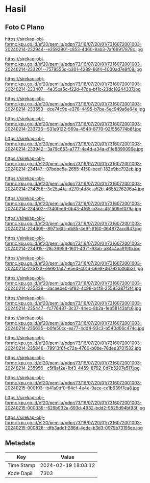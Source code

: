# Hasil

## Foto C Plano

https://sirekap-obj-formc.kpu.go.id/ef20/pemilu/pdpr/73/16/07/20/01/7316072001003-20240214-232944--e3592801-c853-4d60-9ab3-7af69917878c.jpg

https://sirekap-obj-formc.kpu.go.id/ef20/pemilu/pdpr/73/16/07/20/01/7316072001003-20240214-233201--7579555c-b301-4289-86f4-4000ad7e9f09.jpg

https://sirekap-obj-formc.kpu.go.id/ef20/pemilu/pdpr/73/16/07/20/01/7316072001003-20240214-233407--4e35ca5c-f22d-47de-bf1c-23dc18244337.jpg

https://sirekap-obj-formc.kpu.go.id/ef20/pemilu/pdpr/73/16/07/20/01/7316072001003-20240214-233553--dce74c9b-e376-4495-b7be-5ec949a6e64e.jpg

https://sirekap-obj-formc.kpu.go.id/ef20/pemilu/pdpr/73/16/07/20/01/7316072001003-20240214-233736--531e9122-569a-4548-8770-92f556774b8f.jpg

https://sirekap-obj-formc.kpu.go.id/ef20/pemilu/pdpr/73/16/07/20/01/7316072001003-20240214-233942--3a79c653-a777-4a4d-a34a-d1fe8890096e.jpg

https://sirekap-obj-formc.kpu.go.id/ef20/pemilu/pdpr/73/16/07/20/01/7316072001003-20240214-234147--07bdbe5a-2655-4150-beef-182e9bc792eb.jpg

https://sirekap-obj-formc.kpu.go.id/ef20/pemilu/pdpr/73/16/07/20/01/7316072001003-20240214-234256--3e25a4fa-d270-4d8e-a52b-4655276206a4.jpg

https://sirekap-obj-formc.kpu.go.id/ef20/pemilu/pdpr/73/16/07/20/01/7316072001003-20240214-234502--f340fee6-0b43-4f65-b3ca-451509ef079a.jpg

https://sirekap-obj-formc.kpu.go.id/ef20/pemilu/pdpr/73/16/07/20/01/7316072001003-20240214-234609--8971c6fc-db85-4e9f-9160-064872acd847.jpg

https://sirekap-obj-formc.kpu.go.id/ef20/pemilu/pdpr/73/16/07/20/01/7316072001003-20240214-234915--28c36959-1601-4371-93ab-a84c4aa919fb.jpg

https://sirekap-obj-formc.kpu.go.id/ef20/pemilu/pdpr/73/16/07/20/01/7316072001003-20240214-235123--9e921a47-e5e4-4016-b6e9-46792b384b31.jpg

https://sirekap-obj-formc.kpu.go.id/ef20/pemilu/pdpr/73/16/07/20/01/7316072001003-20240214-235338--3acaebe0-6f82-4c98-b4f8-25595387f3f4.jpg

https://sirekap-obj-formc.kpu.go.id/ef20/pemilu/pdpr/73/16/07/20/01/7316072001003-20240214-235447--fc776487-3c37-44ec-8b2a-1eb58143bfc6.jpg

https://sirekap-obj-formc.kpu.go.id/ef20/pemilu/pdpr/73/16/07/20/01/7316072001003-20240214-235635--b0fe50cc-ea77-4dd4-93c3-b540d06c474c.jpg

https://sirekap-obj-formc.kpu.go.id/ef20/pemilu/pdpr/73/16/07/20/01/7316072001003-20240214-235846--79913f6f-c72a-4766-b0be-78ded3701532.jpg

https://sirekap-obj-formc.kpu.go.id/ef20/pemilu/pdpr/73/16/07/20/01/7316072001003-20240214-235956--c5f8af2e-1bf3-4459-8792-0d7b5207e517.jpg

https://sirekap-obj-formc.kpu.go.id/ef20/pemilu/pdpr/73/16/07/20/01/7316072001003-20240215-000103--b41a9df0-64cf-4e4e-9ace-ce1b639f7ea8.jpg

https://sirekap-obj-formc.kpu.go.id/ef20/pemilu/pdpr/73/16/07/20/01/7316072001003-20240215-000339--626b932a-693d-4932-bdd2-9525d94bf93f.jpg

https://sirekap-obj-formc.kpu.go.id/ef20/pemilu/pdpr/73/16/07/20/01/7316072001003-20240215-000826--dfb3adc1-286d-4ede-b3d3-0979b73195ee.jpg


## Metadata

| Key        | Value               |
| ---------- | ------------------- |
| Time Stamp | 2024-02-19 18:03:12 |
| Kode Dapil | 7303                |



